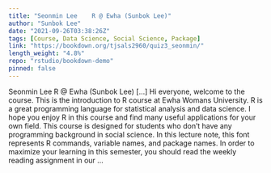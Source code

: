 ```yaml
---
title: "Seonmin Lee    R @ Ewha (Sunbok Lee)"
author: "Sunbok Lee"
date: "2021-09-26T03:38:26Z"
tags: [Course, Data Science, Social Science, Package]
link: "https://bookdown.org/tjsals2960/quiz3_seonmin/"
length_weight: "4.8%"
repo: "rstudio/bookdown-demo"
pinned: false
---
```


Seonmin Lee R @ Ewha (Sunbok Lee) [...] Hi everyone, welcome to the course. This is the introduction to R course at Ewha Womans University. R is a great programming language for statistical analysis and data science. I hope you enjoy R in this course and find many useful applications for your own field. This course is designed for students who don’t have any programming background in social science. In this lecture note, this font represents R commands, variable names, and package names. In order to maximize your learning in this semester, you should read the weekly reading assignment in our ...
